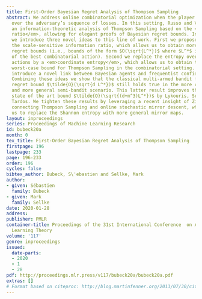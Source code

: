 ```yaml
---
title: First-Order Bayesian Regret Analysis of Thompson Sampling
abstract: We address online combinatorial optimization when the player has a prior
  over the adversary’s sequence of losses. In this setting, Russo and Van Roy proposed
  an information-theoretic analysis of Thompson Sampling based on the <em>information
  ratio</em>, allowing for elegant proofs of Bayesian regret bounds. In this paper
  we introduce three novel ideas to this line of work. First we propose a new quantity,
  the scale-sensitive information ratio, which allows us to obtain more refined first-order
  regret bounds (i.e., bounds of the form $O(\sqrt{L^*})$ where $L^*$ is the loss
  of the best combinatorial action). Second we replace the entropy over combinatorial
  actions by a <em>coordinate entropy</em>, which allows us to obtain the first optimal
  worst-case bound for Thompson Sampling in the combinatorial setting. We additionally
  introduce a novel link between Bayesian agents and frequentist confidence intervals.
  Combining these ideas we show that the classical multi-armed bandit first-order
  regret bound $\tilde{O}(\sqrt{d L^*})$ still holds true in the more challenging
  and more general semi-bandit scenario. This latter result improves the previous
  state of the art bound $\tilde{O}(\sqrt{(d+m^3)L^*})$ by Lykouris, Sridharan and
  Tardos. We tighten these results by leveraging a recent insight of Zimmert and Lattimore
  connecting Thompson Sampling and online stochastic mirror descent, which allows
  us to replace the Shannon entropy with more general mirror maps.
layout: inproceedings
series: Proceedings of Machine Learning Research
id: bubeck20a
month: 0
tex_title: First-Order Bayesian Regret Analysis of Thompson Sampling
firstpage: 196
lastpage: 233
page: 196-233
order: 196
cycles: false
bibtex_author: Bubeck, S\'ebastien and Sellke, Mark
author:
- given: Sébastien
  family: Bubeck
- given: Mark
  family: Sellke
date: 2020-01-28
address: 
publisher: PMLR
container-title: Proceedings of the 31st International Conference  on Algorithmic
  Learning Theory
volume: '117'
genre: inproceedings
issued:
  date-parts:
  - 2020
  - 1
  - 28
pdf: http://proceedings.mlr.press/v117/bubeck20a/bubeck20a.pdf
extras: []
# Format based on citeproc: http://blog.martinfenner.org/2013/07/30/citeproc-yaml-for-bibliographies/
---
```

